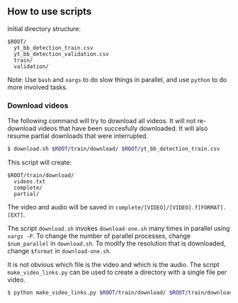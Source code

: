 

## How to use scripts

Initial directory structure:

```
$ROOT/
  yt_bb_detection_train.csv
  yt_bb_detection_validation.csv
  train/
  validation/
```

Note: Use `bash` and `xargs` to do slow things in parallel, and use `python` to do more involved tasks.

### Download videos

The following command will try to download all videos.
It will not re-download videos that have been succesfully downloaded.
It will also resume partial downloads that were interrupted.

```bash
$ download.sh $ROOT/train/download/ $ROOT/yt_bb_detection_train.csv
```

This script will create:

```
$ROOT/train/download/
  videos.txt
  complete/
  partial/
```

The video and audio will be saved in `complete/[VIDEO]/[VIDEO].f[FORMAT].[EXT]`.

The script `download.sh` invokes `download-one.sh` many times in parallel using `xargs -P`.
To change the number of parallel processes, change `$num_parallel` in `download.sh`.
To modify the resolution that is downloaded, change `$format` in `download-one.sh`.

It is not obvious which file is the video and which is the audio.
The script `make_video_links.py` can be used to create a directory with a single file per video.

```bash
$ python make_video_links.py $ROOT/train/download/ $ROOT/train/download/video/
```
